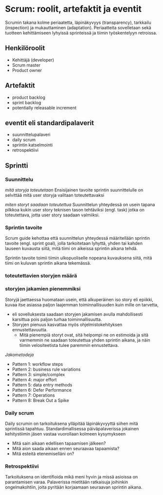 
# Scrum: roolit, artefaktit ja eventit
Scrumin takana kolme periaatetta, läpinäkyvyys (transparency), tarkkailu (inspection) ja mukauttaminen (adaptation). Periaatteita sovelletaan sekä tuotteen kehittämiseen lyhyissä sprinteissä ja tiimin työskentelyyn retroissa.

## Henkilöroolit
* Kehittäjä (developer)
* Scrum master
* Product owner

## Artefaktit
* product backlog
* sprint backlog
* potentially releasable increment

## eventit eli standardipalaverit
* suunnittelupalaveri
* daily scrum
* sprintin katselmointi
* retrospektiivi

## Sprintti

### Suunnittelu
*mitä storyja toteutetaan*
Ensisijainen tavoite sprintin suunnittelulle on selvittää mitä user storyja valitaan toteutettavaksi

*miten storyt saadaan toteutettua*
Suunnittelun yhteydessä on usein tapana pilkkoa kukin user story teknisen tason tehtäviksi (engl. task) jotka on toteutettava, jotta user story saadaan valmiiksi.

### Sprintin tavoite
Scrum guide kehottaa että suunnittelun yhteydessä määritellään sprintin tavoite (engl. sprint goal), jolla tarkoitetaan lyhyttä, yhden tai kahden lauseen kuvausta siitä, mitä tiimi on aikeissa sprintin aikana tehdä.

Sprintin tavoite toimii tiimin ulkopuoliselle nopeana kuvauksena siitä, mitä tiimi on kuluvan sprintin aikana tekemässä. 



### toteutettavien storyjen määrä

### storyjen jakamien pienemmiksi
Storyjä jaettaessa huomataan usein, että alkuperäinen iso story eli epiikki, kuvaa itse asiassa paljon laajemman toiminnallisuuden kuin mille on tarvetta, 
- eli sovelluksesta saadaan storyjen jakamisen avulla mahdollisesti karsittua pois paljon turhaa toiminnallisuutta. 
- Storyjen pienuus kasvattaa myös ohjelmistokehityksen ennustettavuutta. 
    - Mitä pienempiä storyt ovat, sitä helpompi ne on estimoida ja sitä varmemmin ne saadaan toteutettua yhden sprintin aikana, ja näin tiimin velositeetista tulee paremmin ennustettava.

*Jakometodeja*
- Pattern 1: workflow steps
- Pattern 2: business rule variations
- Pattern 3: simple/complex
- Pattern 4: major effort
- Pattern 5: data entry methods
- Pattern 6: Defer Performance
- Pattern 7: Operations
- Pattern 8: Break Out a Spike

### Daily scrum
Daily scrumin on tarkoituksena ylläpitää läpinäkyvyyttä siihen mitä sprintissä tapahtuu. Standardimallisessa päiväpalaverissa jokainen kehitystiimin jäsen vastaa vuorollaan kolmeen kysymykseen
- Mitä sain aikaan edellisen tapaamisen jälkeen?
- Mitä aion saada aikaan ennen seuraavaa tapaamista?
- Mitä esteitä etenemiselläni on?

### Retrospektiivi
Tarkoituksena on identifioida mikä meni hyvin ja missä asioissa on parantamisen varaa. Palaverissa mietitään ratkaisuja joihinkin ongelmakohtiin, joita pyritään korjaamaan seuraavan sprintin aikana.